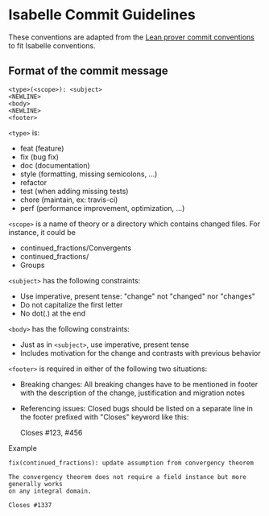 # Isabelle Commit Guidelines #
These conventions are adapted from the
[Lean prover commit conventions](https://github.com/leanprover-community/lean/blob/master/doc/commit_convention.md)
to fit Isabelle conventions.

## Format of the commit message

    <type>(<scope>): <subject>
    <NEWLINE>
    <body>
    <NEWLINE>
    <footer>

``<type>`` is:

 - feat (feature)
 - fix (bug fix)
 - doc (documentation)
 - style (formatting, missing semicolons, ...)
 - refactor
 - test (when adding missing tests)
 - chore (maintain, ex: travis-ci)
 - perf (performance improvement, optimization, ...)

``<scope>`` is a name of theory or a directory which contains changed files. For instance,
it could be

 - continued_fractions/Convergents
 - continued_fractions/
 - Groups

``<subject>`` has the following constraints:

 - Use imperative, present tense: "change" not "changed" nor "changes"
 - Do not capitalize the first letter
 - No dot(.) at the end

``<body>`` has the following constraints:

 - Just as in ``<subject>``, use imperative, present tense
 - Includes motivation for the change and contrasts with previous
   behavior

``<footer>`` is required in either of the following two situations:

 - Breaking changes: All breaking changes have to be mentioned in
   footer with the description of the change, justification and
   migration notes
 - Referencing issues: Closed bugs should be listed on a separate line
   in the footer prefixed with "Closes" keyword like this:

     Closes #123, #456

Example
```
fix(continued_fractions): update assumption from convergency theorem

The convergency theorem does not require a field instance but more generally works
on any integral domain.

Closes #1337
```
